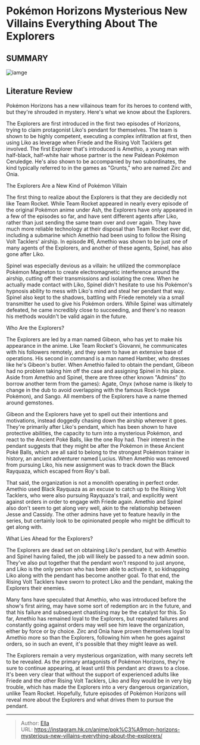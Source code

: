 # Pokémon Horizons  Mysterious New Villains Everything About The Explorers


## SUMMARY 

![iamge](https://static1.srcdn.com/wordpress/wp-content/uploads/2023/09/pokemon-horizons-amethio-returns.jpg)

## Literature Review

Pokémon Horizons has a new villainous team for its heroes to contend with, but they&#39;re shrouded in mystery. Here&#39;s what we know about the Explorers.





The Explorers are first introduced in the first two episodes of Horizons, trying to claim protagonist Liko&#39;s pendant for themselves. The team is shown to be highly competent, executing a complex infiltration at first, then using Liko as leverage when Friede and the Rising Volt Tacklers get involved. The first Explorer that&#39;s introduced is Amethio, a young man with half-black, half-white hair whose partner is the new Paldean Pokémon Ceruledge. He&#39;s also shown to be accompanied by two subordinates, the kind typically referred to in the games as &#34;Grunts,&#34; who are named Zirc and Onia.





 The Explorers Are a New Kind of Pokémon Villain 
          

The first thing to realize about the Explorers is that they are decidedly not like Team Rocket. While Team Rocket appeared in nearly every episode of the original Pokémon anime under Ash, the Explorers have only appeared in a few of the episodes so far, and have sent different agents after Liko, rather than just sending the same team over and over again. They have much more reliable technology at their disposal than Team Rocket ever did, including a submarine which Amethio had been using to follow the Rising Volt Tacklers&#39; airship. In episode #6, Amethio was shown to be just one of many agents of the Explorers, and another of these agents, Spinel, has also gone after Liko.

Spinel was especially devious as a villain: he utilized the commonplace Pokémon Magneton to create electromagnetic interference around the airship, cutting off their transmissions and isolating the crew. When he actually made contact with Liko, Spinel didn&#39;t hesitate to use his Pokémon&#39;s hypnosis ability to mess with Liko&#39;s mind and steal her pendant that way. Spinel also kept to the shadows, battling with Friede remotely via a small transmitter he used to give his Pokémon orders. While Spinel was ultimately defeated, he came incredibly close to succeeding, and there&#39;s no reason his methods wouldn&#39;t be valid again in the future.






 Who Are the Explorers? 
          

The Explorers are led by a man named Gibeon, who has yet to make his appearance in the anime. Like Team Rocket&#39;s Giovanni, he communicates with his followers remotely, and they seem to have an extensive base of operations. His second in command is a man named Hamber, who dresses like he&#39;s Gibeon&#39;s butler. When Amethio failed to obtain the pendant, Gibeon had no problem taking him off the case and assigning Spinel in his place. Aside from Amethio and Spinel, there are three other known &#34;Admins&#34; (to borrow another term from the games): Agate, Onyx (whose name is likely to change in the dub to avoid overlapping with the famous Rock-type Pokémon), and Sango. All members of the Explorers have a name themed around gemstones.

Gibeon and the Explorers have yet to spell out their intentions and motivations, instead doggedly chasing down the airship wherever it goes. They&#39;re primarily after Liko&#39;s pendant, which has been shown to have protective abilities, the capacity to turn into a mysterious Pokémon, and react to the Ancient Poké Balls, like the one Roy had. Their interest in the pendant suggests that they might be after the Pokémon in these Ancient Poké Balls, which are all said to belong to the strongest Pokémon trainer in history, an ancient adventurer named Lucius. When Amethio was removed from pursuing Liko, his new assignment was to track down the Black Rayquaza, which escaped from Roy&#39;s ball.




That said, the organization is not a monolith operating in perfect order. Amethio used Black Rayquaza as an excuse to catch up to the Rising Volt Tacklers, who were also pursuing Rayquaza&#39;s trail, and explicitly went against orders in order to engage with Friede again. Amethio and Spinel also don&#39;t seem to get along very well, akin to the relationship between Jesse and Cassidy. The other admins have yet to feature heavily in the series, but certainly look to be opinionated people who might be difficult to get along with.



 What Lies Ahead for the Explorers? 
          

The Explorers are dead set on obtaining Liko&#39;s pendant, but with Amethio and Spinel having failed, the job will likely be passed to a new admin soon. They&#39;ve also put together that the pendant won&#39;t respond to just anyone, and Liko is the only person who has been able to activate it, so kidnapping Liko along with the pendant has become another goal. To that end, the Rising Volt Tacklers have sworn to protect Liko and the pendant, making the Explorers their enemies.




Many fans have speculated that Amethio, who was introduced before the show&#39;s first airing, may have some sort of redemption arc in the future, and that his failure and subsequent chastising may be the catalyst for this. So far, Amethio has remained loyal to the Explorers, but repeated failures and constantly going against orders may well see him leave the organization, either by force or by choice. Zirc and Onia have proven themselves loyal to Amethio more so than the Explorers, following him when he goes against orders, so in such an event, it&#39;s possible that they might leave as well.

The Explorers remain a very mysterious organization, with many secrets left to be revealed. As the primary antagonists of Pokémon Horizons, they&#39;re sure to continue appearing, at least until this pendant arc draws to a close. It&#39;s been very clear that without the support of experienced adults like Friede and the other Rising Volt Tacklers, Liko and Roy would be in very big trouble, which has made the Explorers into a very dangerous organization, unlike Team Rocket. Hopefully, future episodes of Pokémon Horizons will reveal more about the Explorers and what drives them to pursue the pendant.






---

> Author: [Ella](https://instagram.hk.cn/)  
> URL: https://instagram.hk.cn/anime/pok%C3%A9mon-horizons-mysterious-new-villains-everything-about-the-explorers/  

